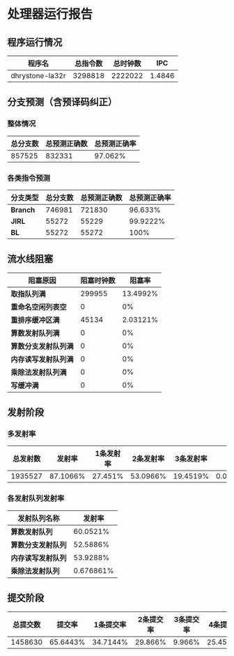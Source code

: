 # 处理器运行报告
## 程序运行情况
|程序名|总指令数|总时钟数|IPC|
|---|---|---|---|
|dhrystone-la32r|3298818|2222022|1.4846|

## 分支预测（含预译码纠正）
### 整体情况
|总分支数|总预测正确数|总预测正确率|
|---|---|---|
|857525|832331|97.062%|

### 各类指令预测
|分支类型|总分支数|总预测正确数|总预测正确率|
|---|---|---|---|
|**Branch**| 746981 | 721830 | 96.633%|
|**JIRL**| 55272 | 55229 | 99.9222%|
|**BL**| 55272 | 55272 | 100%|

## 流水线阻塞
|阻塞原因|阻塞时钟数|阻塞率|
|---|---|---|
|**取指队列满**| 299955 | 13.4992%|
|**重命名空闲列表空**|0 | 0%|
|**重排序缓冲区满**|45134 | 2.03121%|
|**算数发射队列满**|0 | 0%|
|**算数分支发射队列满**|0 | 0%|
|**内存读写发射队列满**|0 | 0%|
|**乘除法发射队列满**|0 | 0%|
|**写缓冲满**|0 | 0%|

## 发射阶段
### 多发射率
|总发射数|发射率|1条发射率|2条发射率|3条发射率|4条发射率|
|---|---|---|---|---|---|
|1935527|87.1066%|27.451%|53.0966%|19.4519%|0.000516655%|

### 各发射队列发射率
|发射队列名称|发射率|
|---|---|
|**算数发射队列**|60.0521%|
|**算数分支发射队列**|52.5886%|
|**内存读写发射队列**|53.9288%|
|**乘除法发射队列**|0.676861%|

## 提交阶段
|总提交数|提交率|1条提交率|2条提交率|3条提交率|4条提交率|
|---|---|---|---|---|---|
|1458630|65.6443%|34.7144%|29.866%|9.966%|25.4535%|
